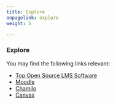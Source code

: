 ```yaml
---
title: Explore
onpagelink: explore
weight: 5

---
```


### Explore

You may find the following links relevant:

- [Top Open Source LMS Software](https://products.containerize.com/lms/)
- [Moodle](https://products.containerize.com/lms/moodle/)
- [Chamilo](https://products.containerize.com/lms/chamilo/)
- [Canvas](https://products.containerize.com/lms/canvas/)
 